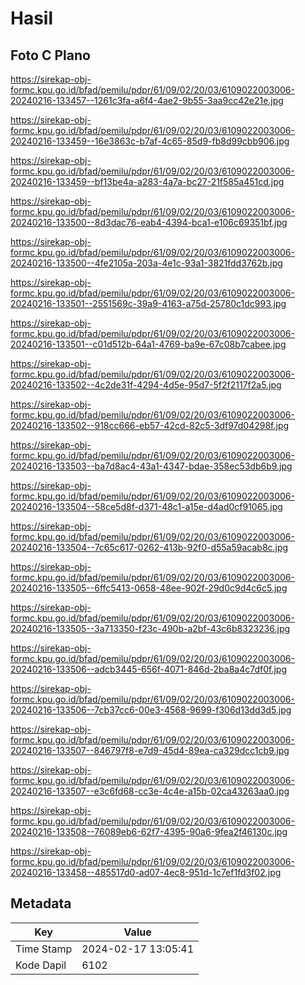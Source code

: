 # Hasil

## Foto C Plano

https://sirekap-obj-formc.kpu.go.id/bfad/pemilu/pdpr/61/09/02/20/03/6109022003006-20240216-133457--1261c3fa-a6f4-4ae2-9b55-3aa9cc42e21e.jpg

https://sirekap-obj-formc.kpu.go.id/bfad/pemilu/pdpr/61/09/02/20/03/6109022003006-20240216-133459--16e3863c-b7af-4c65-85d9-fb8d99cbb906.jpg

https://sirekap-obj-formc.kpu.go.id/bfad/pemilu/pdpr/61/09/02/20/03/6109022003006-20240216-133459--bf13be4a-a283-4a7a-bc27-21f585a451cd.jpg

https://sirekap-obj-formc.kpu.go.id/bfad/pemilu/pdpr/61/09/02/20/03/6109022003006-20240216-133500--8d3dac76-eab4-4394-bca1-e106c69351bf.jpg

https://sirekap-obj-formc.kpu.go.id/bfad/pemilu/pdpr/61/09/02/20/03/6109022003006-20240216-133500--4fe2105a-203a-4e1c-93a1-3821fdd3762b.jpg

https://sirekap-obj-formc.kpu.go.id/bfad/pemilu/pdpr/61/09/02/20/03/6109022003006-20240216-133501--2551569c-39a9-4163-a75d-25780c1dc993.jpg

https://sirekap-obj-formc.kpu.go.id/bfad/pemilu/pdpr/61/09/02/20/03/6109022003006-20240216-133501--c01d512b-64a1-4769-ba9e-67c08b7cabee.jpg

https://sirekap-obj-formc.kpu.go.id/bfad/pemilu/pdpr/61/09/02/20/03/6109022003006-20240216-133502--4c2de31f-4294-4d5e-95d7-5f2f2117f2a5.jpg

https://sirekap-obj-formc.kpu.go.id/bfad/pemilu/pdpr/61/09/02/20/03/6109022003006-20240216-133502--918cc666-eb57-42cd-82c5-3df97d04298f.jpg

https://sirekap-obj-formc.kpu.go.id/bfad/pemilu/pdpr/61/09/02/20/03/6109022003006-20240216-133503--ba7d8ac4-43a1-4347-bdae-358ec53db6b9.jpg

https://sirekap-obj-formc.kpu.go.id/bfad/pemilu/pdpr/61/09/02/20/03/6109022003006-20240216-133504--58ce5d8f-d371-48c1-a15e-d4ad0cf91065.jpg

https://sirekap-obj-formc.kpu.go.id/bfad/pemilu/pdpr/61/09/02/20/03/6109022003006-20240216-133504--7c65c617-0262-413b-92f0-d55a59acab8c.jpg

https://sirekap-obj-formc.kpu.go.id/bfad/pemilu/pdpr/61/09/02/20/03/6109022003006-20240216-133505--6ffc5413-0658-48ee-902f-29d0c9d4c6c5.jpg

https://sirekap-obj-formc.kpu.go.id/bfad/pemilu/pdpr/61/09/02/20/03/6109022003006-20240216-133505--3a713350-f23c-490b-a2bf-43c6b8323236.jpg

https://sirekap-obj-formc.kpu.go.id/bfad/pemilu/pdpr/61/09/02/20/03/6109022003006-20240216-133506--adcb3445-656f-4071-846d-2ba8a4c7df0f.jpg

https://sirekap-obj-formc.kpu.go.id/bfad/pemilu/pdpr/61/09/02/20/03/6109022003006-20240216-133506--7cb37cc6-00e3-4568-9699-f306d13dd3d5.jpg

https://sirekap-obj-formc.kpu.go.id/bfad/pemilu/pdpr/61/09/02/20/03/6109022003006-20240216-133507--846797f8-e7d9-45d4-89ea-ca329dcc1cb9.jpg

https://sirekap-obj-formc.kpu.go.id/bfad/pemilu/pdpr/61/09/02/20/03/6109022003006-20240216-133507--e3c6fd68-cc3e-4c4e-a15b-02ca43263aa0.jpg

https://sirekap-obj-formc.kpu.go.id/bfad/pemilu/pdpr/61/09/02/20/03/6109022003006-20240216-133508--76089eb6-62f7-4395-90a6-9fea2f46130c.jpg

https://sirekap-obj-formc.kpu.go.id/bfad/pemilu/pdpr/61/09/02/20/03/6109022003006-20240216-133458--485517d0-ad07-4ec8-951d-1c7ef1fd3f02.jpg


## Metadata

| Key        | Value               |
| ---------- | ------------------- |
| Time Stamp | 2024-02-17 13:05:41 |
| Kode Dapil | 6102                |



